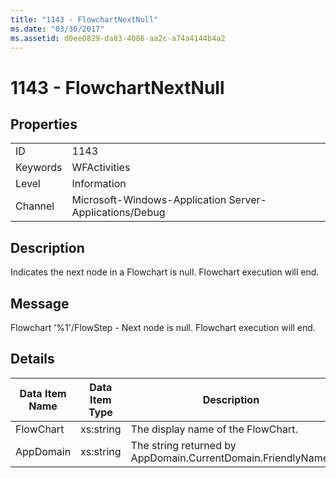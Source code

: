 ```yaml
---
title: "1143 - FlowchartNextNull"
ms.date: "03/30/2017"
ms.assetid: d0ee0829-da83-4086-aa2c-a74a4144b4a2
---
```

# 1143 - FlowchartNextNull
## Properties  
  
|||  
|-|-|  
|ID|1143|  
|Keywords|WFActivities|  
|Level|Information|  
|Channel|Microsoft-Windows-Application Server-Applications/Debug|  
  
## Description  
 Indicates the next node in a Flowchart is null. Flowchart execution will end.  
  
## Message  
 Flowchart '%1'/FlowStep - Next node is null. Flowchart execution will end.  
  
## Details  
  
|Data Item Name|Data Item Type|Description|  
|--------------------|--------------------|-----------------|  
|FlowChart|xs:string|The display name of the FlowChart.|  
|AppDomain|xs:string|The string returned by AppDomain.CurrentDomain.FriendlyName.|
